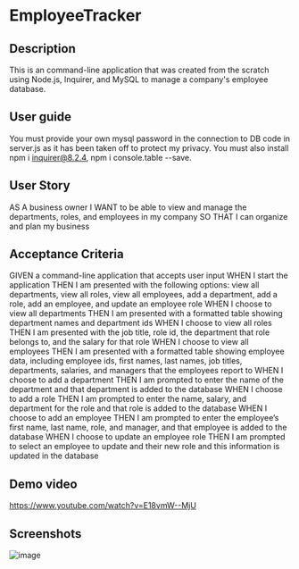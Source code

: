 # EmployeeTracker
## Description
This is an command-line application that was created from the scratch using Node.js, Inquirer, and MySQL to manage a company's employee database.

## User guide
You must provide your own mysql password in the connection to DB code in server.js as it has been taken off to protect my privacy. You must also install npm i inquirer@8.2.4, npm i console.table --save.

## User Story
AS A business owner
I WANT to be able to view and manage the departments, roles, and employees in my company
SO THAT I can organize and plan my business

## Acceptance Criteria 
GIVEN a command-line application that accepts user input
WHEN I start the application
THEN I am presented with the following options: view all departments, view all roles, view all employees, add a department, add a role, add an employee, and update an employee role
WHEN I choose to view all departments
THEN I am presented with a formatted table showing department names and department ids
WHEN I choose to view all roles
THEN I am presented with the job title, role id, the department that role belongs to, and the salary for that role
WHEN I choose to view all employees
THEN I am presented with a formatted table showing employee data, including employee ids, first names, last names, job titles, departments, salaries, and managers that the employees report to
WHEN I choose to add a department
THEN I am prompted to enter the name of the department and that department is added to the database
WHEN I choose to add a role
THEN I am prompted to enter the name, salary, and department for the role and that role is added to the database
WHEN I choose to add an employee
THEN I am prompted to enter the employee’s first name, last name, role, and manager, and that employee is added to the database
WHEN I choose to update an employee role
THEN I am prompted to select an employee to update and their new role and this information is updated in the database

## Demo video
https://www.youtube.com/watch?v=E18vmW--MjU

## Screenshots
![image](https://user-images.githubusercontent.com/109834827/198906436-4347ec35-48f4-4274-a4f8-a807e7cd5884.png)


